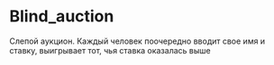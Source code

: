 # Blind_auction
Слепой аукцион. Каждый человек поочередно вводит свое имя и ставку, выигрывает тот, чья ставка оказалась выше
